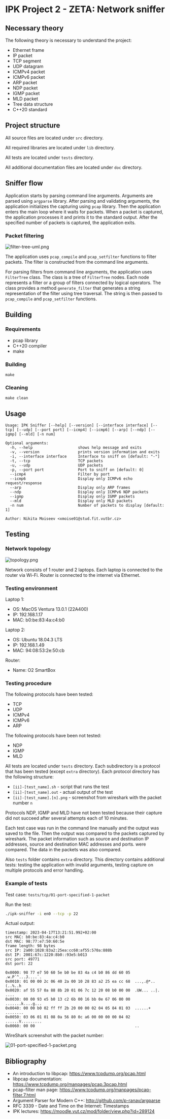 # IPK Project 2 - ZETA: Network sniffer

## Necessary theory

The following theory is necessary to understand the project:

- Ethernet frame
- IP packet
- TCP segment
- UDP datagram
- ICMPv4 packet
- ICMPv6 packet
- ARP packet
- NDP packet
- IGMP packet
- MLD packet
- Tree data structure
- C++20 standard

## Project structure

All source files are located under `src` directory.

All required libraries are located under `lib` directory.

All tests are located under `tests` directory.

All additional documentation files are located under `doc` directory.

## Sniffer flow

Application starts by parsing command line arguments. Arguments are parsed using
`argparse` library. After parsing and validating arguments, the application
initializes the capturing using `pcap` library. Then the application enters
the main loop where it waits for packets. When a packet is captured, the
application processes it and prints it to the standard output. After the
specified number of packets is captured, the application exits.

### Packet filtering

![filter-tree-uml.png](docs/filter-tree-uml.png)

The application uses `pcap_compile` and `pcap_setfilter` functions to filter
packets. The filter is constructed from the command line arguments.

For parsing filters from command line arguments, the application uses
`FilterTree` class. The class is a tree of `FilterTree` nodes. Each node
represents a filter or a group of filters connected by logical operators.
The class provides a method `generate_filter` that generates a string
representation of the filter using tree traversal. The string is then passed
to `pcap_compile` and `pcap_setfilter` functions.

## Building

### Requirements

- pcap library
- C++20 compiler
- make

### Building

```
make
```

### Cleaning

```
make clean
```

## Usage

```
Usage: IPK Sniffer [--help] [--version] [--interface interface] [--tcp] [--udp] [--port port] [--icmp4] [--icmp6] [--arp] [--ndp] [--igmp] [--mld] [-n num]

Optional arguments:
  -h, --help                    shows help message and exits 
  -v, --version                 prints version information and exits 
  -i, --interface interface     Interface to sniff on [default: "-"]
  -t, --tcp                     TCP packets 
  -u, --udp                     UDP packets 
  -p, --port port               Port to sniff on [default: 0]
  --icmp4                       Filter by port 
  --icmp6                       Display only ICMPv6 echo request/response 
  --arp                         Display only ARP frames 
  --ndp                         Display only ICMPv6 NDP packets 
  --igmp                        Display only IGMP packets 
  --mld                         Display only MLD packets 
  -n num                        Number of packets to display [default: 1]

Author: Nikita Moiseev <xmoise01@stud.fit.vutbr.cz>
```

## Testing

### Network topology

![topology.png](docs/topology.png)

Network consists of 1 router and 2 laptops. Each laptop is connected to the
router via Wi-Fi. Router is connected to the internet via Ethernet.

### Testing environment

Laptop 1:

- OS: MacOS Ventura 13.0.1 (22A400)
- IP: 192.168.1.17
- MAC: b0:be:83:4a:c4:b0

Laptop 2:

- OS: Ubuntu 18.04.3 LTS
- IP: 192.168.1.49
- MAC: 94:08:53:2e:50:cb

Router:

- Name: O2 SmartBox

### Testing procedure

The following protocols have been tested:

- TCP
- UDP
- ICMPv4
- ICMPv6
- ARP

The following protocols have been not tested:

- NDP
- IGMP
- MLD

All tests are located under `tests` directory. Each subdirectory is a protocol
that has been tested (except `extra` directory). Each protocol directory has the
following structure:

- `[ii]-[test_name].sh` - script that runs the test
- `[ii]-[test_name].out` - actual output of the test
- `[ii]-[test_name].[n].png` - screenshot from wireshark with the packet
  number `n`

Protocols NDP, IGMP and MLD have not been tested because their capture did not
succeed after several attempts each of 10 minutes.

Each test case was run in the command line manually and the output was saved to
the file. Then the output was compared to the packets captured by wireshark.
The packet information such as source and destination IP addresses, source and
destination MAC addresses and ports. were compared. The data in the packets was
also compared.

Also `tests` folder contains `extra` directory. This directory contains
additional tests: testing the application with invalid arguments, testing
capture on multiple protocols and error handling.

### Example of tests

Test case: `tests/tcp/01-port-specified-1-packet`

Run the test:

```sh
./ipk-sniffer -i en0 --tcp -p 22
```

Actual output:

```
timestamp: 2023-04-17T13:21:51.992+02:00
src MAC: b0:be:83:4a:c4:b0
dst MAC: 98:77:e7:50:60:5e
frame length: 98 bytes
src IP: 2a00:1028:83a2:25ea:cc68:af55:570a:888b
dst IP: 2001:67c:1220:8b0::93e5:b013
src port: 49771
dst port: 22

0x0000: 98 77 e7 50 60 5e b0 be 83 4a c4 b0 86 dd 60 05  .w.P`^...J....`.
0x0010: 01 00 00 2c 06 40 2a 00 10 28 83 a2 25 ea cc 68  ...,.@*..(..%..h
0x0020: af 55 57 0a 88 8b 20 01 06 7c 12 20 08 b0 00 00  .UW... ..|. ....
0x0030: 00 00 93 e5 b0 13 c2 6b 00 16 bb 0e 67 06 00 00  .......k....g...
0x0040: 00 00 b0 02 ff ff 2b 20 00 00 02 04 05 84 01 03  ......+ ........
0x0050: 03 06 01 01 08 0a 56 80 0c a6 00 00 00 00 04 02  ......V.........
0x0060: 00 00                                            ..
```

WireShark screenshot with the packet number:

![01-port-specified-1-packet.png](tests/tcp/01-port-specified-1-packet.png)

## Bibliography

- An introduction to libpcap: https://www.tcpdump.org/pcap.html
- libpcap documentation: https://www.tcpdump.org/manpages/pcap.3pcap.html
- pcap-filter man page: https://www.tcpdump.org/manpages/pcap-filter.7.html
- Argument Parser for Modern C++: http://github.com/p-ranav/argparse
- RFC 3339 - Date and Time on the Internet: Timestamps
- IPK lectures: https://moodle.vut.cz/mod/folder/view.php?id=289124